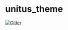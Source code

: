 # unitus_theme

[![Gitter](https://badges.gitter.im/Join%20Chat.svg)](https://gitter.im/gamerinshaft/unitus_theme?utm_source=badge&utm_medium=badge&utm_campaign=pr-badge&utm_content=badge)
